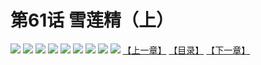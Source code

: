# 第61话 雪莲精（上）
![](https://mhpic.xiaomingtaiji.net/comic/D/斗破苍穹拆分版/61话/1.jpg-zymk.middle.webp)
![](https://mhpic.xiaomingtaiji.net/comic/D/斗破苍穹拆分版/61话/2.jpg-zymk.middle.webp)
![](https://mhpic.xiaomingtaiji.net/comic/D/斗破苍穹拆分版/61话/3.jpg-zymk.middle.webp)
![](https://mhpic.xiaomingtaiji.net/comic/D/斗破苍穹拆分版/61话/4.jpg-zymk.middle.webp)
![](https://mhpic.xiaomingtaiji.net/comic/D/斗破苍穹拆分版/61话/5.jpg-zymk.middle.webp)
![](https://mhpic.xiaomingtaiji.net/comic/D/斗破苍穹拆分版/61话/6.jpg-zymk.middle.webp)
![](https://mhpic.xiaomingtaiji.net/comic/D/斗破苍穹拆分版/61话/7.jpg-zymk.middle.webp)
![](https://mhpic.xiaomingtaiji.net/comic/D/斗破苍穹拆分版/61话/8.jpg-zymk.middle.webp)
![](https://mhpic.xiaomingtaiji.net/comic/D/斗破苍穹拆分版/61话/9.jpg-zymk.middle.webp)
[【上一章】](./60.md)
[【目录】](./README.md)
[【下一章】](./62.md)
